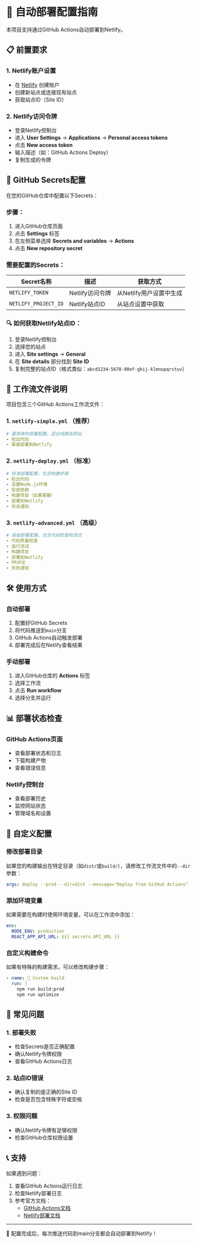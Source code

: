 # 🚀 自动部署配置指南

本项目支持通过GitHub Actions自动部署到Netlify。

## 📋 前置要求

### 1. Netlify账户设置
- 在 [Netlify](https://netlify.com) 创建账户
- 创建新站点或连接现有站点
- 获取站点ID（Site ID）

### 2. Netlify访问令牌
- 登录Netlify控制台
- 进入 **User Settings** → **Applications** → **Personal access tokens**
- 点击 **New access token**
- 输入描述（如：GitHub Actions Deploy）
- 复制生成的令牌

## 🔑 GitHub Secrets配置

在您的GitHub仓库中配置以下Secrets：

### 步骤：
1. 进入GitHub仓库页面
2. 点击 **Settings** 标签
3. 在左侧菜单选择 **Secrets and variables** → **Actions**
4. 点击 **New repository secret**

### 需要配置的Secrets：

| Secret名称 | 描述 | 获取方式 |
|------------|------|----------|
| `NETLIFY_TOKEN` | Netlify访问令牌 | 从Netlify用户设置中生成 |
| `NETLIFY_PROJECT_ID` | Netlify站点ID | 从站点设置中获取 |

### 🔍 如何获取Netlify站点ID：

1. 登录Netlify控制台
2. 选择您的站点
3. 进入 **Site settings** → **General**
4. 在 **Site details** 部分找到 **Site ID**
5. 复制完整的站点ID（格式类似：`abcd1234-5678-90ef-ghij-klmnopqrstuv`）

## 📄 工作流文件说明

项目包含三个GitHub Actions工作流文件：

### 1. `netlify-simple.yml` （推荐）
```yaml
# 最简单的部署配置，适合纯静态网站
- 检出代码
- 直接部署到Netlify
```

### 2. `netlify-deploy.yml` （标准）
```yaml
# 标准部署配置，包含构建步骤
- 检出代码
- 设置Node.js环境
- 安装依赖
- 构建项目（如果需要）
- 部署到Netlify
- 状态通知
```

### 3. `netlify-advanced.yml` （高级）
```yaml
# 高级部署配置，包含代码检查和测试
- 代码质量检查
- 运行测试
- 构建项目
- 部署到Netlify
- PR评论
- 失败通知
```

## 🛠️ 使用方式

### 自动部署
1. 配置好GitHub Secrets
2. 将代码推送到`main`分支
3. GitHub Actions自动触发部署
4. 部署完成后在Netlify查看结果

### 手动部署
1. 进入GitHub仓库的 **Actions** 标签
2. 选择工作流
3. 点击 **Run workflow**
4. 选择分支并运行

## 📊 部署状态检查

### GitHub Actions页面
- 查看部署状态和日志
- 下载构建产物
- 查看错误信息

### Netlify控制台
- 查看部署历史
- 监控网站状态
- 管理域名和设置

## 🔧 自定义配置

### 修改部署目录
如果您的构建输出在特定目录（如`dist/`或`build/`），请修改工作流文件中的`--dir`参数：

```yaml
args: deploy --prod --dir=dist --message="Deploy from GitHub Actions"
```

### 添加环境变量
如果需要在构建时使用环境变量，可以在工作流中添加：

```yaml
env:
  NODE_ENV: production
  REACT_APP_API_URL: ${{ secrets.API_URL }}
```

### 自定义构建命令
如果有特殊的构建需求，可以修改构建步骤：

```yaml
- name: 🔨 Custom build
  run: |
    npm run build:prod
    npm run optimize
```

## 🚨 常见问题

### 1. 部署失败
- 检查Secrets是否正确配置
- 确认Netlify令牌权限
- 查看GitHub Actions日志

### 2. 站点ID错误
- 确认复制的是正确的Site ID
- 检查是否包含特殊字符或空格

### 3. 权限问题
- 确认Netlify令牌有足够权限
- 检查GitHub仓库权限设置

## 📞 支持

如果遇到问题：
1. 查看GitHub Actions运行日志
2. 检查Netlify部署日志
3. 参考官方文档：
   - [GitHub Actions文档](https://docs.github.com/en/actions)
   - [Netlify部署文档](https://docs.netlify.com/site-deploys/create-deploys/)

---

🎉 配置完成后，每次推送代码到main分支都会自动部署到Netlify！
